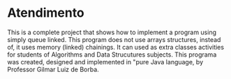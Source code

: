 # Atendimento
This is a complete project that shows how to implement a program using simply queue linked.
This program does not use arrays structures, instead of, it uses memory (linked) chainings.
It can used as extra classes activities for students of Algorithms and Data Strucutures subjects.
This programa was created, designed and implemented in "pure Java language, by Professor Gilmar Luiz de Borba.
